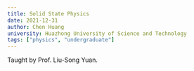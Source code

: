 ```yaml
---
title: Solid State Physics
date: 2021-12-31
author: Chen Huang
university: Huazhong University of Science and Technology
tags: ["physics", "undergraduate"]
---
```


Taught by Prof. Liu-Song Yuan.

